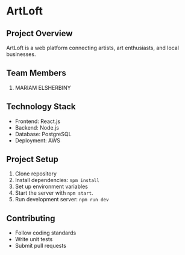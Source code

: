 # ArtLoft
## Project Overview
ArtLoft is a web platform connecting artists, art enthusiasts, and local businesses.

## Team Members
1. MARIAM ELSHERBINY

## Technology Stack
- Frontend: React.js
- Backend: Node.js
- Database: PostgreSQL
- Deployment: AWS

## Project Setup
1. Clone repository
2. Install dependencies: `npm install`
3. Set up environment variables
4. Start the server with `npm start`.
5. Run development server: `npm run dev`

## Contributing
- Follow coding standards
- Write unit tests
- Submit pull requests
